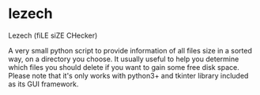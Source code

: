 # lezech
Lezech (fiLE siZE CHecker)

A very small python script to provide information of all files size in a sorted way, on a directory you choose. It usually useful to help you determine which files you should delete if you want to gain some free disk space. Please note that it's only works with python3+ and tkinter library included as its GUI framework.
